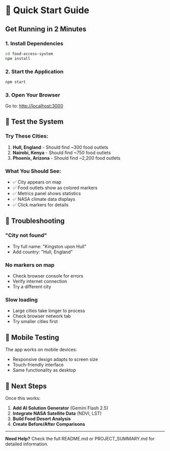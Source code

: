 # 🚀 Quick Start Guide

## Get Running in 2 Minutes

### 1. Install Dependencies
```bash
cd food-access-system
npm install
```

### 2. Start the Application
```bash
npm start
```

### 3. Open Your Browser
Go to: [http://localhost:3000](http://localhost:3000)

## 🧪 Test the System

### Try These Cities:
1. **Hull, England** - Should find ~300 food outlets
2. **Nairobi, Kenya** - Should find ~750 food outlets  
3. **Phoenix, Arizona** - Should find ~2,200 food outlets

### What You Should See:
- ✅ City appears on map
- ✅ Food outlets show as colored markers
- ✅ Metrics panel shows statistics
- ✅ NASA climate data displays
- ✅ Click markers for details

## 🔧 Troubleshooting

### "City not found"
- Try full name: "Kingston upon Hull"
- Add country: "Hull, England"

### No markers on map
- Check browser console for errors
- Verify internet connection
- Try a different city

### Slow loading
- Large cities take longer to process
- Check browser network tab
- Try smaller cities first

## 📱 Mobile Testing

The app works on mobile devices:
- Responsive design adapts to screen size
- Touch-friendly interface
- Same functionality as desktop

## 🎯 Next Steps

Once this works:
1. **Add AI Solution Generator** (Gemini Flash 2.5)
2. **Integrate NASA Satellite Data** (NDVI, LST)
3. **Build Food Desert Analysis**
4. **Create Before/After Comparisons**

---

**Need Help?** Check the full README.md or PROJECT_SUMMARY.md for detailed information.
